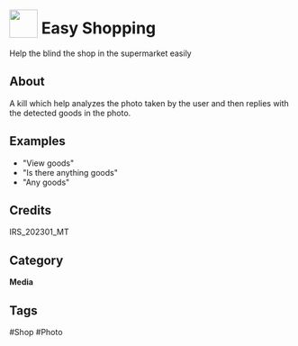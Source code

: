 # <img src="https://raw.githack.com/FortAwesome/Font-Awesome/master/svgs/solid/blind.svg" card_color="#22A7F0" width="50" height="50" style="vertical-align:bottom"/> Easy Shopping
Help the blind the shop in the supermarket easily

## About
A kill which help analyzes the photo taken by the user and then replies with the detected goods in the photo.

## Examples
* "View goods"
* "Is there anything goods"
* "Any goods"

## Credits
IRS_202301_MT

## Category
**Media**

## Tags
#Shop
#Photo

